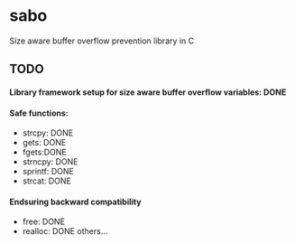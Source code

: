 # sabo
Size aware buffer overflow prevention library in C

## TODO

#### Library framework setup for size aware buffer overflow variables: DONE

#### Safe functions:
+ strcpy: DONE
+ gets: DONE
+ fgets:DONE
+ strncpy: DONE
+ sprintf: DONE
+ strcat: DONE

#### Endsuring backward compatibility
+ free: DONE
+ realloc: DONE
others...
